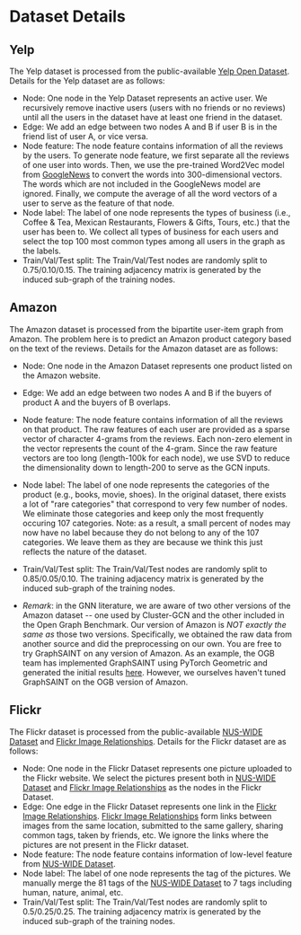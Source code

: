 # Dataset Details

## Yelp

The Yelp dataset is processed from the public-available [Yelp Open Dataset](https://www.yelp.com/dataset). Details for the Yelp dataset are as follows:

* Node: One node in the Yelp Dataset represents an active user. We recursively remove inactive users (users with no friends or no reviews) until all the users in the dataset have at least one friend in the dataset.
* Edge: We add an edge between two nodes A and B if user B is in the friend list of user A, or vice versa. 
* Node feature: The node feature contains information of all the reviews by the users. To generate node feature, we first separate all the reviews of one user into words. Then, we use the pre-trained Word2Vec model from [GoogleNews](https://code.google.com/archive/p/word2vec/) to convert the words into 300-dimensional vectors. The words which are not included in the GoogleNews model are ignored. Finally, we compute the average of all the word vectors of a user to serve as the feature of that node.
* Node label: The label of one node represents the types of business (i.e., Coffee & Tea, Mexican Restaurants, Flowers & Gifts, Tours, etc.) that the user has been to. We collect all types of business for each users and select the top 100 most common types among all users in the graph as the labels.
* Train/Val/Test split: The Train/Val/Test nodes are randomly split to 0.75/0.10/0.15. The training adjacency matrix is generated by the induced sub-graph of the training nodes.

## Amazon

The Amazon dataset is processed from the bipartite user-item graph from Amazon. The problem here is to predict an Amazon product category based on the text of the reviews. Details for the Amazon dataset are as follows:

* Node: One node in the Amazon Dataset represents one product listed on the Amazon website.
* Edge: We add an edge between two nodes A and B if the buyers of product A and the buyers of B overlaps.
* Node feature: The node feature contains information of all the reviews on that product. The raw features of each user are provided as a sparse vector of character 4-grams from the reviews. Each non-zero element in the vector represents the count of the 4-gram. Since the raw feature vectors are too long (length-100k for each node), we use SVD to reduce the dimensionality down to length-200 to serve as the GCN inputs.
* Node label: The label of one node represents the categories of the product (e.g., books, movie, shoes). In the original dataset, there exists a lot of "rare categories" that correspond to very few number of nodes. We eliminate those categories and keep only the most frequently occuring 107 categories. Note: as a result, a small percent of nodes may now have no label because they do not belong to any of the 107 categories. We leave them as they are because we think this just reflects the nature of the dataset. 
* Train/Val/Test split: The Train/Val/Test nodes are randomly split to 0.85/0.05/0.10. The training adjacency matrix is generated by the induced sub-graph of the training nodes.

* *Remark*: in the GNN literature, we are aware of two other versions of the Amazon dataset -- one used by Cluster-GCN and the other included in the Open Graph Benchmark. Our version of Amazon is *NOT exactly the same as* those two versions. Specifically, we obtained the raw data from another source and did the preprocessing on our own. You are free to try GraphSAINT on any version of Amazon. As an example, the OGB team has implemented GraphSAINT using PyTorch Geometric and generated the initial results [here](https://ogb.stanford.edu/docs/leader_nodeprop/). However, we ourselves haven't tuned GraphSAINT on the OGB version of Amazon. 


## Flickr

The Flickr dataset is processed from the public-available [NUS-WIDE Dataset](https://lms.comp.nus.edu.sg/wp-content/uploads/2019/research/nuswide/NUS-WIDE.html) and [Flickr Image Relationships](https://snap.stanford.edu/data/web-flickr.html). Details for the Flickr dataset are as follows:

* Node: One node in the Flickr Dataset represents one picture uploaded to the Flickr website. We select the pictures present both in [NUS-WIDE Dataset](https://lms.comp.nus.edu.sg/wp-content/uploads/2019/research/nuswide/NUS-WIDE.html) and [Flickr Image Relationships](https://snap.stanford.edu/data/web-flickr.html) as the nodes in the Flickr Dataset.
* Edge: One edge in the Flickr Dataset represents one link in the [Flickr Image Relationships](https://snap.stanford.edu/data/web-flickr.html). [Flickr Image Relationships](https://snap.stanford.edu/data/web-flickr.html) form links between images from the same location, submitted to the same gallery, sharing common tags, taken by friends, etc. We ignore the links where the pictures are not present in the Flickr dataset.
* Node feature: The node feature contains information of low-level feature from [NUS-WIDE Dataset](https://lms.comp.nus.edu.sg/wp-content/uploads/2019/research/nuswide/NUS-WIDE.html).
* Node label: The label of one node represents the tag of the pictures. We manually merge the 81 tags of the [NUS-WIDE Dataset](https://lms.comp.nus.edu.sg/wp-content/uploads/2019/research/nuswide/NUS-WIDE.html) to 7 tags including human, nature, animal, etc.
* Train/Val/Test split: The Train/Val/Test nodes are randomly split to 0.5/0.25/0.25. The training adjacency matrix is generated by the induced sub-graph of the training nodes.
